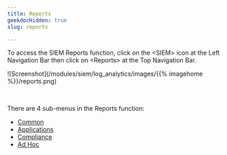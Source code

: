 ```yaml
---
title: Reports
geekdocHidden: true
slug: reports

---
```


To access the SIEM Reports function, click on the \<SIEM> icon at the Left Navigation Bar then click on \<Reports> at the Top Navigation Bar.

![Screenshot](/modules/siem/log_analytics/images/{{% imagehome %}}/reports.png)

&nbsp;

There are 4 sub-menus in the Reports function:

* <a href="common">Common</a>
* <a href="applications">Applications</a>
* <a href="compliance/">Compliance</a>
* <a href="adhoc/">Ad Hoc</a>


